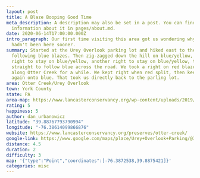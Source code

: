 ```yaml
---
layout: post
title: A Blaze Booping Good Time
meta_description: A description may also be set in a post. You can find more
  information about it in pages/about.md.
date: 2020-06-14T17:00:00.000Z
intro_paragraph: Our first time visiting this area got us wondering why we
  hadn't been here sooner.
summary: Started at the Urey Overlook parking lot and hiked east to the overlook
  following blue blazes. Then zig-zagged down the hill on blue/yellow, took a
  right to stay on blue/yellow, another right to stay on blue/yellow, then
  straight to follow blue across the road. We took a right on red blazes to hike
  along Otter Creek for a while. We kept right when red split, then keep right
  again onto blue. That took us directly back to the parling lot.
area: Otter Creek/Urey Overlook
town: York County
state: PA
area-map: https://www.lancasterconservancy.org/wp-content/uploads/2019/10/K.-Otter-Creek-Trails-Map-2019.pdf
rating: 5
happiness: 5
author: dan_urbanowicz
latitude: "39.88767793790994"
longitude: "-76.38614099866876"
website: https://www.lancasterconservancy.org/preserves/otter-creek/
google-link: https://www.google.com/maps/place/Urey+Overlook+Parking/@39.887184,-76.386774,16z/data=!4m12!1m6!3m5!1s0x0:0xa56a4cf03cb88ce5!2sUrey+Overlook+Parking!8m2!3d39.8874885!4d-76.3871435!3m4!1s0x0:0xa56a4cf03cb88ce5!8m2!3d39.8874885!4d-76.3871435?hl=en-US
distance: 4.5
duration: 2
difficulty: 3
map: '{"type":"Point","coordinates":[-76.3872538,39.8875421]}'
categories: misc
---
```

